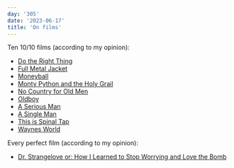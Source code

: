 ```yaml
---
day: '305'
date: '2023-06-17'
title: 'On films'
---
```


Ten 10/10 films (according to my opinion):

- [Do the Right Thing](https://www.imdb.com/title/tt0097216/)
- [Full Metal Jacket](https://www.imdb.com/title/tt0093058/)
- [Moneyball](https://www.imdb.com/title/tt1210166/)
- [Monty Python and the Holy Grail](https://www.imdb.com/title/tt0071853/)
- [No Country for Old Men](https://www.imdb.com/title/tt0477348/)
- [Oldboy](https://www.imdb.com/title/tt0364569/)
- [A Serious Man](https://www.imdb.com/title/tt1019452/)
- [A Single Man](https://www.imdb.com/title/tt1315981/)
- [This is Spinal Tap](https://www.imdb.com/title/tt0088258/)
- [Waynes World](https://www.imdb.com/title/tt0105793/)

Every perfect film (according to my opinion):

- [Dr. Strangelove or: How I Learned to Stop Worrying and Love the Bomb](https://www.imdb.com/title/tt0057012/)
